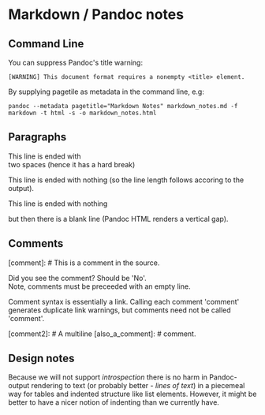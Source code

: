 # Markdown / Pandoc notes

## Command Line

You can suppress Pandoc's title warning:

    [WARNING] This document format requires a nonempty <title> element.

By supplying pagetile as metadata in the command line, e.g:

    pandoc --metadata pagetitle="Markdown Notes" markdown_notes.md -f markdown -t html -s -o markdown_notes.html

## Paragraphs

This line is ended with  
two spaces (hence it has a hard break)

This line is ended with
nothing (so the line length follows accoring to the output).

This line is ended with nothing

but then there is a blank line (Pandoc HTML renders a vertical gap).

## Comments

[comment]: # This is a comment in the source.

Did you see the comment? Should be 'No'.  
Note, comments must be preceeded with an empty line.

Comment syntax is essentially a link. Calling each comment 'comment' generates
duplicate link warnings, but comments need not be called 'comment'.

[comment2]: # A multiline
[also_a_comment]: # comment.

## Design notes

Because we will not support *introspection* there is no harm in Pandoc-output
rendering to text (or probably better - *lines of text*) in a piecemeal way
for tables and indented structure like list elements. However, it might be
better to have a nicer notion of indenting than we currently have.

